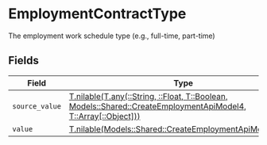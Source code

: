# EmploymentContractType

The employment work schedule type (e.g., full-time, part-time)


## Fields

| Field                                                                                                                                                                        | Type                                                                                                                                                                         | Required                                                                                                                                                                     | Description                                                                                                                                                                  |
| ---------------------------------------------------------------------------------------------------------------------------------------------------------------------------- | ---------------------------------------------------------------------------------------------------------------------------------------------------------------------------- | ---------------------------------------------------------------------------------------------------------------------------------------------------------------------------- | ---------------------------------------------------------------------------------------------------------------------------------------------------------------------------- |
| `source_value`                                                                                                                                                               | [T.nilable(T.any(::String, ::Float, T::Boolean, Models::Shared::CreateEmploymentApiModel4, T::Array[::Object]))](../../models/shared/createemploymentapimodelsourcevalue.md) | :heavy_minus_sign:                                                                                                                                                           | N/A                                                                                                                                                                          |
| `value`                                                                                                                                                                      | [T.nilable(Models::Shared::CreateEmploymentApiModelValue)](../../models/shared/createemploymentapimodelvalue.md)                                                             | :heavy_minus_sign:                                                                                                                                                           | N/A                                                                                                                                                                          |